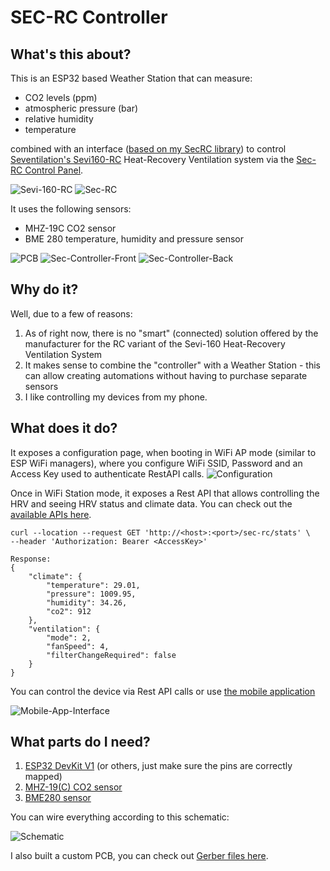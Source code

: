 # SEC-RC Controller
## What's this about?

This is an ESP32 based Weather Station that can measure:
- CO2 levels (ppm)
- atmospheric pressure (bar)
- relative humidity
- temperature

combined with an interface ([based on my SecRC library](https://github.com/adrian-dobre/SecRC)) to control [Seventilation's Sevi160-RC](https://ventilatie-recuperare.ro/produs/recuperator-caldura-sevi-160-rc-wireless-480/) Heat-Recovery Ventilation system via the [Sec-RC Control Panel](https://www.dezentrale-lueftung.com/en/shop/decentralised-ventilation-central-controller-sec-rc/).

![Sevi-160-RC](./resources/demo/sevi-160-rc.jpg?raw=true)
![Sec-RC](./resources/demo/sec-rc.jpeg?raw=true)

It uses the following sensors:
- MHZ-19C CO2 sensor
- BME 280 temperature, humidity and pressure sensor

![PCB](./resources/demo/sec-controller-pcb.jpg?raw=true)
![Sec-Controller-Front](./resources/demo/sec-controller-front.jpg?raw=true)
![Sec-Controller-Back](./resources/demo/sec-controller-back.jpg?raw=true)

## Why do it?

Well, due to a few of reasons:
1. As of right now, there is no "smart" (connected) solution offered by the manufacturer for the RC variant of the Sevi-160 Heat-Recovery Ventilation System
2. It makes sense to combine the "controller" with a Weather Station - this can allow creating automations without having to purchase separate sensors
3. I like controlling my devices from my phone.

## What does it do?

It exposes a configuration page, when booting in WiFi AP mode (similar to ESP WiFi managers), where you configure WiFi SSID, Password and an Access Key used to authenticate RestAPI calls.
![Configuration](./resources/demo/controller-config.png?raw=true)

Once in WiFi Station mode, it exposes a Rest API that allows controlling the HRV and seeing HRV status and climate data. You can check out the [available APIs here](./src/components/RestApi.cpp).
```
curl --location --request GET 'http://<host>:<port>/sec-rc/stats' \
--header 'Authorization: Bearer <AccessKey>'

Response:
{
    "climate": {
        "temperature": 29.01,
        "pressure": 1009.95,
        "humidity": 34.26,
        "co2": 912
    },
    "ventilation": {
        "mode": 2,
        "fanSpeed": 4,
        "filterChangeRequired": false
    }
}
```

You can control the device via Rest API calls or use [the mobile application](https://github.com/adrian-dobre/SecRC-Controller-Mobile)

![Mobile-App-Interface](./resources/demo/mobile-app-interface.jpg?raw=true)

## What parts do I need?

1. [ESP32 DevKit V1](https://www.banggood.com/Geekcreit-ESP32-WiFi+bluetooth-Development-Board-Ultra-Low-Power-Consumption-Dual-Cores-Pins-Unsoldered-p-1214159.html?cur_warehouse=CN) (or others, just make sure the pins are correctly mapped)
2. [MHZ-19(C) CO2 sensor](https://www.banggood.com/MH-Z19-MH-Z19C-IR-Infrared-CO2-Sensor-Module-Carbon-Dioxide-Gas-Sensor-NDIR-for-CO2-Monitor-400-5000ppm-UART-PWM-Output-MH-Z19C-p-1788261.html?cur_warehouse=CN)
3. [BME280 sensor](https://www.banggood.com/CJMCU-280E-BME280-High-Precision-Atmospheric-Pressure-Sensor-Module-Board-p-1897807.html?rmmds=myorder&cur_warehouse=CN)

You can wire everything according to this schematic:

![Schematic](./resources/schematic/Schematic_SecRCController.svg?raw=true)

I also built a custom PCB, you can check out [Gerber files here](./resources/gerber/Gerber_SecRCController.zip).